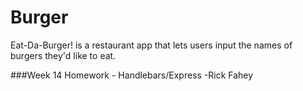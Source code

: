 # Burger 
Eat-Da-Burger! is a restaurant app that lets users input the names of burgers they'd like to eat.

###Week 14 Homework - Handlebars/Express
-Rick Fahey
